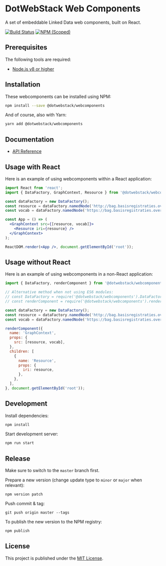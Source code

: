 # DotWebStack Web Components

A set of embeddable Linked Data web components, built on React.

[![Build Status](https://travis-ci.org/dotwebstack/dotwebstack-webcomponents.svg?branch=master)](https://travis-ci.org/dotwebstack/dotwebstack-webcomponents)
[![NPM (Scoped)](https://img.shields.io/npm/v/@dotwebstack/webcomponents.svg)](https://www.npmjs.com/package/@dotwebstack/webcomponents)

## Prerequisites

The following tools are required:

* [Node.js v8 or higher](https://nodejs.org/en/)

## Installation

These webcomponents can be installed using NPM:

```bash
npm install --save @dotwebstack/webcomponents
```

And of course, also with Yarn:

```bash
yarn add @dotwebstack/webcomponents
```

## Documentation

* [API Reference](./docs/api.md)

## Usage with React

Here is an example of using webcomponents within a React application:

```jsx
import React from 'react';
import { DataFactory, GraphContext, Resource } from '@dotwebstack/webcomponents';

const dataFactory = new DataFactory();
const resource = dataFactory.namedNode('http://bag.basisregistraties.overheid.nl/bag/id/ligplaats/0003020000000004');
const vocab = dataFactory.namedNode('https://bag.basisregistraties.overheid.nl/def/bag');

const App = () => (
  <GraphContext src={[resource, vocab]}>
    <Resource iri={resource} />
  </GraphContext>
);

ReactDOM.render(<App />, document.getElementById('root'));
```

## Usage without React

Here is an example of using webcomponents in a non-React application:

```js
import { DataFactory, renderComponent } from '@dotwebstack/webcomponents';

// Alternative method when not using ES6 modules:
// const DataFactory = require('@dotwebstack/webcomponents').DataFactory;
// const renderComponent = require('@dotwebstack/webcomponents').renderComponent;

const dataFactory = new DataFactory();
const resource = dataFactory.namedNode('http://bag.basisregistraties.overheid.nl/bag/id/ligplaats/0003020000000004');
const vocab = dataFactory.namedNode('https://bag.basisregistraties.overheid.nl/def/bag');

renderComponent({
  name: 'GraphContext',
  props: {
    src: [resource, vocab],
  },
  children: [
    {
      name: 'Resource',
      props: {
        iri: resource,
      },
    },
  ],
}, document.getElementById('root'));
```

## Development

Install dependencies:

```bash
npm install
```

Start development server:

```bash
npm run start
```

## Release

Make sure to switch to the `master` branch first.

Prepare a new version (change update type to `minor` or `major` when relevant):

```
npm version patch
```

Push commit & tag:

```
git push origin master --tags
```

To publish the new version to the NPM registry:

```bash
npm publish
```

## License

This project is published under the [MIT License](LICENSE.md).
